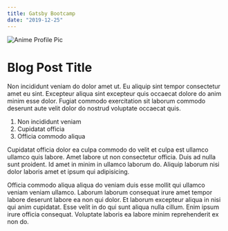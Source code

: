 ```yaml
---
title: Gatsby Bootcamp
date: "2019-12-25"
---
```


![Anime Profile Pic]('./anime.png)

# Blog Post Title

Non incididunt veniam do dolor amet ut. Eu aliquip sint tempor consectetur amet eu sint. Excepteur aliqua sint excepteur quis occaecat dolore do anim minim esse dolor. Fugiat commodo exercitation sit laborum commodo deserunt aute velit dolor do nostrud voluptate occaecat quis.

1. Non incididunt veniam
2. Cupidatat officia
3. Officia commodo aliqua

Cupidatat officia dolor ea culpa commodo do velit et culpa est ullamco ullamco quis labore. Amet labore ut non consectetur officia. Duis ad nulla sunt proident. Id amet in minim in ullamco laborum do. Aliquip laborum nisi dolor laboris amet et ipsum qui adipisicing.

Officia commodo aliqua aliqua do veniam duis esse mollit qui ullamco veniam veniam ullamco. Laborum laborum consequat irure amet tempor labore deserunt labore ea non qui dolor. Et laborum excepteur aliqua in nisi qui anim cupidatat. Esse velit in do qui sunt aliqua nulla cillum. Enim ipsum irure officia consequat. Voluptate laboris ea labore minim reprehenderit ex non do.
